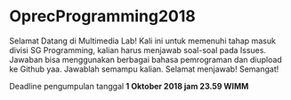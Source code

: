 # OprecProgramming2018
Selamat Datang di Multimedia Lab! 
Kali ini untuk memenuhi tahap masuk divisi SG Programming, kalian harus menjawab soal-soal pada Issues. 
Jawaban bisa menggunakan berbagai bahasa pemrograman dan diupload ke Github yaa.
Jawablah semampu kalian. 
Selamat menjawab!
Semangat!

Deadline pengumpulan tanggal **1 Oktober 2018 jam 23.59 WIMM**
